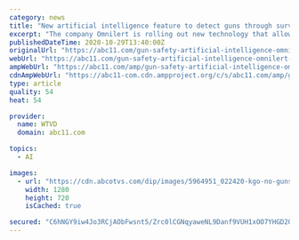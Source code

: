 ```yaml
---
category: news
title: "New artificial intelligence feature to detect guns through surveillance video"
excerpt: "The company Omnilert is rolling out new technology that allows security cameras to identify a gun, and alert guards in the area of the potential threat. The hope is to use this tool in schools, airports,"
publishedDateTime: 2020-10-29T13:40:00Z
originalUrl: "https://abc11.com/gun-safety-artificial-intelligence-omnilert-security-cameras/7431778/"
webUrl: "https://abc11.com/gun-safety-artificial-intelligence-omnilert-security-cameras/7431778/"
ampWebUrl: "https://abc11.com/amp/gun-safety-artificial-intelligence-omnilert-security-cameras/7431778/"
cdnAmpWebUrl: "https://abc11-com.cdn.ampproject.org/c/s/abc11.com/amp/gun-safety-artificial-intelligence-omnilert-security-cameras/7431778/"
type: article
quality: 54
heat: 54

provider:
  name: WTVD
  domain: abc11.com

topics:
  - AI

images:
  - url: "https://cdn.abcotvs.com/dip/images/5964951_022420-kgo-no-guns-img_Image_00-00-55,05.jpg"
    width: 1280
    height: 720
    isCached: true

secured: "C6hNGY9iw4Jo3RCjAObFwsnt5/Zrc0lCGNqyaweNL9Danf9VUH1xOO7YHGD2OogaqDu/zl0Xk0y+w9nG9ajGdG0o7f4JO52I+LrJGeMxlYFYOUaIoPNmnVKCEtwVJUOrvSkgioM8y4gOw4rYemSUF4oRKiYZrXOyWUxnNJaPpoaRDJ4iUH+xnAYZ5+ltVKJOmxhzFmWcsL5paG8XtZ5wvpGgRktea+N8SnrF9It9sTxs5KMtVnKNyIYvNC0b7Nh2g+LcYeikN8Ir9VNhheFGFq4231n5wl7i2BhxQN+nLV1bzHy9DgQh7Xm/1UuBse1YTOxK1JL+xjmJNFpnE/sC27a4I3SFzgoGl5I1T0SPv6M=;3f9B7tPoyrucLoKhDIudnA=="
---
```


